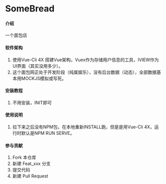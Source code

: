 # SomeBread

#### 介绍
一个面包店

#### 软件架构
1.  使用Vue-Cli 4X 搭建Vue架构，Vuex作为存储用户信息的工具，IVIEW作为UI界面（其实没用多少）。
2.  这个面包网正处于开发阶段（纯属娱乐），没有后台数据（动态），全部数据基本用MOCKJS模拟或写死。


#### 安装教程

1.  不用安装，INIT即可

#### 使用说明

1.  拉下来之后没有NPM包，在本地重新INSTALL跑，但是是用Vue-Cli 4X，运行时默认是NPM RUN SERVE。

#### 参与贡献

1.  Fork 本仓库
2.  新建 Feat_xxx 分支
3.  提交代码
4.  新建 Pull Request
